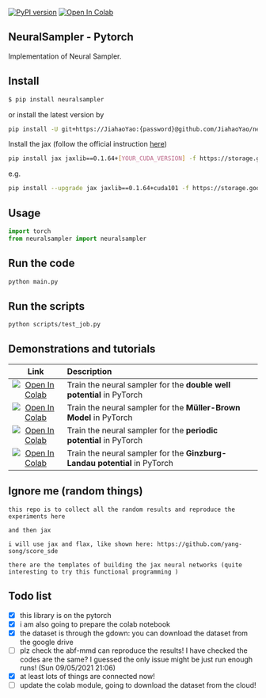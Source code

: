 [![PyPI version](https://badge.fury.io/py/neuralsampler.svg)](https://badge.fury.io/py/neuralsampler)
[![Open In Colab](https://colab.research.google.com/assets/colab-badge.svg)](https://colab.research.google.com/drive/1gEUjfsmoinemOb3P6p0UCI3zfYx-T8uI?usp=sharing)

## NeuralSampler - Pytorch

Implementation of Neural Sampler. 

## Install

``` bash
$ pip install neuralsampler
```

or install the latest version by 
``` bash 
pip install -U git+https://JiahaoYao:{password}@github.com/JiahaoYao/neuralsampler.git@main
```

Install the jax (follow the official instruction [here](https://github.com/google/jax#installation))
```bash 
pip install jax jaxlib==0.1.64+[YOUR_CUDA_VERSION] -f https://storage.googleapis.com/jax-releases/jax_releases.html
```
e.g. 
```bash
pip install --upgrade jax jaxlib==0.1.64+cuda101 -f https://storage.googleapis.com/jax-releases/jax_releases.html
```


## Usage

```python
import torch
from neuralsampler import neuralsampler
```

## Run the code 

```bash 
python main.py 
```

## Run the scripts 

```bash 
python scripts/test_job.py 
```


## Demonstrations and tutorials
| Link | Description|
|:----:|:-----|
|[![Open In Colab](https://colab.research.google.com/assets/colab-badge.svg)](https://colab.research.google.com/drive/154kY7PE4dzXERUw_bkm-Vu-W10nhoKXd?usp=sharing)  | Train the neural sampler for the **double well potential** in PyTorch |
|[![Open In Colab](https://colab.research.google.com/assets/colab-badge.svg)](https://colab.research.google.com/drive/17lTrPLTt_0EDXa4hkbHmbAFQEkpRDZnh?usp=sharing) | Train the neural sampler for the **Müller-Brown Model** in PyTorch |
|[![Open In Colab](https://colab.research.google.com/assets/colab-badge.svg)](https://colab.research.google.com/drive/1SeXMpILhkJPjXUaesvzEhc3Ke6Zl_zxJ?usp=sharing)  | Train the neural sampler for the **periodic potential** in PyTorch |
|[![Open In Colab](https://colab.research.google.com/assets/colab-badge.svg)](https://colab.research.google.com/drive/120kYYBOVa1i0TD85RjlEkFjaWDxSFUx3?usp=sharing)| Train the neural sampler for the **Ginzburg-Landau potential** in PyTorch |


## Ignore me (random things)
```
this repo is to collect all the random results and reproduce the experiments here 

and then jax 

i will use jax and flax, like shown here: https://github.com/yang-song/score_sde

there are the templates of building the jax neural networks (quite interesting to try this functional programming )
```


## Todo list 
- [x] this library is on the pytorch
- [x] i am also going to prepare the colab notebook 
- [x] the dataset is through the gdown: you can download the dataset from the google drive  
- [ ] plz check the abf-mmd can reproduce the results! I have checked the codes are the same? I guessed the only issue might be just run enough runs! (Sun 09/05/2021 21:06)
- [x] at least lots of things are connected now! 
- [ ] update the colab module, going to download the dataset from the cloud!
